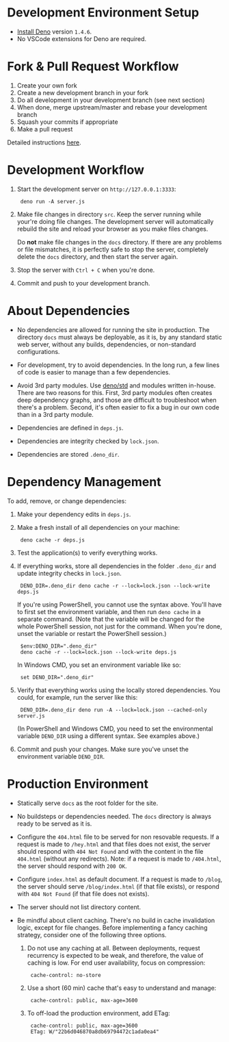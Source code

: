 # Development Environment Setup

- [Install Deno](https://github.com/denoland/deno_install) version ```1.4.6```.
- No VSCode extensions for Deno are required.


# Fork & Pull Request Workflow

1. Create your own fork
2. Create a new development branch in your fork
3. Do all development in your development branch (see next section)
4. When done, merge upstream/master and rebase your development branch
5. Squash your commits if appropriate
6. Make a pull request

Detailed instructions [here](https://gist.github.com/Chaser324/ce0505fbed06b947d962).


# Development Workflow

1. Start the development server on ```http://127.0.0.1:3333```:

        deno run -A server.js

2. Make file changes in directory ```src```. Keep the server running while your're doing file changes. The development server will automatically rebuild the site and reload your browser as you make files changes.

    Do **not** make file changes in the ```docs``` directory. If there are any problems or file mismatches, it is perfectly safe to  stop the server, completely delete the ```docs``` directory, and then start the server again.

3. Stop the server with ```Ctrl + C``` when you're done.

4. Commit and push to your development branch.


# About Dependencies

- No dependencies are allowed for running the site in production. The directory ```docs``` must always be deployable, as it is, by any standard static web server, without any builds, dependencies, or non-standard configurations.

- For development, try to avoid dependencies. In the long run, a few lines of code is easier to manage than a few dependencies.

- Avoid 3rd party modules. Use [deno/std](https://deno.land/std) and modules written in-house. There are two reasons for this. First, 3rd party modules often creates deep dependency graphs, and those are difficult to troubleshoot when there's a problem. Second, it's often easier to fix a bug in our own code than in a 3rd party module.

- Dependencies are defined in ```deps.js```.

- Dependencies are integrity checked by ```lock.json```.

- Dependencies are stored ```.deno_dir```.


# Dependency Management

To add, remove, or change dependencies:

1. Make your dependency edits in ```deps.js```.

2. Make a fresh install of all dependencies on your machine:

        deno cache -r deps.js

3. Test the application(s) to verify everything works.

4. If everything works, store all dependencies in the folder ```.deno_dir``` and update integrity checks in ```lock.json```.

        DENO_DIR=.deno_dir deno cache -r --lock=lock.json --lock-write deps.js

    If you're using PowerShell, you cannot use the syntax above. You'll have to first set the environment variable, and then run ```deno cache``` in a separate command. (Note that the variable will be changed for the whole PowerShell session, not just for the command. When you're done, unset the variable or restart the PowerShell session.)

        $env:DENO_DIR=".deno_dir"
        deno cache -r --lock=lock.json --lock-write deps.js

    In Windows CMD, you set an environment variable like so:

        set DENO_DIR=".deno_dir"

5. Verify that everything works using the locally stored dependencies. You could, for example, run the server like this:

        DENO_DIR=.deno_dir deno run -A --lock=lock.json --cached-only server.js

    (In PowerShell and Windows CMD, you need to set the environmental variable ```DENO_DIR``` using a different syntax. See examples above.)

6. Commit and push your changes. Make sure you've unset the environment variable ```DENO_DIR```. 


# Production Environment

- Statically serve ```docs``` as the root folder for the site.

- No buildsteps or dependencies needed. The ```docs``` directory is always ready to be served as it is.

- Configure the ```404.html``` file to be served for non resovable requests. If a request is made to ```/hey.html``` and that files does not exist, the server should respond with ```404 Not Found``` and with the content in the file ```404.html``` (without any redirects). Note: if a request is made to ```/404.html```, the server should respond with ```200 OK```.

- Configure ```index.html``` as default document. If a request is made to ```/blog```, the server should serve ```/blog/index.html``` (if that file exists), or respond with ```404 Not Found``` (if that file does not exists).

- The server should not list directory content.

- Be mindful about client caching. There's no build in cache invalidation logic, except for file changes. Before implementing a fancy caching strategy, consider one of the following three options.

    1. Do not use any caching at all. Between deployments, request recurrency is expected to be weak, and therefore, the value of caching is low. For end user availability, focus on compression:

            cache-control: no-store

    2. Use a short (60 min) cache that's easy to understand and manage:

            cache-control: public, max-age=3600

    3. To off-load the production environment, add ETag:

            cache-control: public, max-age=3600
            ETag: W/"22b6d046870a8db69794472c1ada0ea4"

